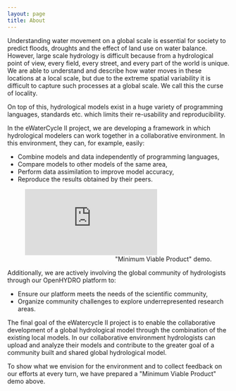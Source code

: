 ```yaml
---
layout: page
title: About
---
```



Understanding water movement on a global scale is essential for society 
to predict floods, droughts and the effect of land use on water balance. 
However, large scale hydrology is difficult because from a hydrological 
point of view, every field, every street, and every part of the world is 
unique. We are able to understand and describe how water moves in these 
locations at a local scale, but due to the extreme spatial variability 
it is difficult to capture such processes at a global scale. We call 
this the curse of locality.

On top of this, hydrological models exist in a huge variety of 
programming languages, standards etc. which limits their re-usability
and reproducibility.

In the eWaterCycle II project, we are developing a framework in which 
hydrological modelers can work together in a collaborative environment. 
In this environment, they can, for example, easily:
* Combine models and data independently of programming languages,
* Compare models to other models of the same area,
* Perform data assimilation to improve model accuracy,
* Reproduce the results obtained by their peers.

<figure>
<div class="aspect-ratio">
<iframe src="https://www.youtube.com/embed/Lpf0xlMM5Ng" frameborder="0" allowfullscreen></iframe>
</div>
<figcaption style="text-align:right">"Minimum Viable Product" demo.</figcaption>
</figure>


Additionally, we are actively involving the global community of hydrologists 
through our OpenHYDRO platform to:
* Ensure our platform meets the needs of the scientific community,
* Organize community challenges to explore underrepresented research areas.

The final goal of the eWatercycle II project is to enable the collaborative 
development of a global hydrological model through the combination of the 
existing local models. In our collaborative environment hydrologists can upload
and analyze their models and contribute to the greater goal of a community 
built and shared global hydrological model.

To show what we envision for the environment and to collect feedback on our 
efforts at every turn, we have prepared a "Minimum Viable Product" demo above.


